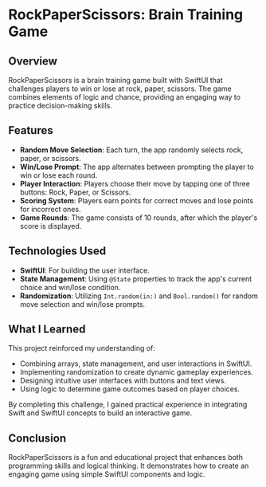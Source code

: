 # RockPaperScissors: Brain Training Game

## Overview
RockPaperScissors is a brain training game built with SwiftUI that challenges players to win or lose at rock, paper, scissors. The game combines elements of logic and chance, providing an engaging way to practice decision-making skills.

## Features
- **Random Move Selection**: Each turn, the app randomly selects rock, paper, or scissors.
- **Win/Lose Prompt**: The app alternates between prompting the player to win or lose each round.
- **Player Interaction**: Players choose their move by tapping one of three buttons: Rock, Paper, or Scissors.
- **Scoring System**: Players earn points for correct moves and lose points for incorrect ones.
- **Game Rounds**: The game consists of 10 rounds, after which the player's score is displayed.

## Technologies Used
- **SwiftUI**: For building the user interface.
- **State Management**: Using `@State` properties to track the app's current choice and win/lose condition.
- **Randomization**: Utilizing `Int.random(in:)` and `Bool.random()` for random move selection and win/lose prompts.

## What I Learned
This project reinforced my understanding of:
- Combining arrays, state management, and user interactions in SwiftUI.
- Implementing randomization to create dynamic gameplay experiences.
- Designing intuitive user interfaces with buttons and text views.
- Using logic to determine game outcomes based on player choices.

By completing this challenge, I gained practical experience in integrating Swift and SwiftUI concepts to build an interactive game.

## Conclusion
RockPaperScissors is a fun and educational project that enhances both programming skills and logical thinking. It demonstrates how to create an engaging game using simple SwiftUI components and logic.
